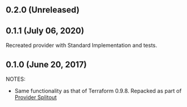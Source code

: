 ## 0.2.0 (Unreleased)
## 0.1.1 (July 06, 2020)

Recreated provider with Standard Implementation and tests.
## 0.1.0 (June 20, 2017)

NOTES:

* Same functionality as that of Terraform 0.9.8. Repacked as part of [Provider Splitout](https://www.hashicorp.com/blog/upcoming-provider-changes-in-terraform-0-10/)
